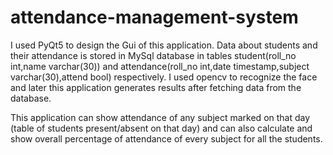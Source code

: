 # attendance-management-system

I used PyQt5 to design the Gui of this application. Data about students and their attendance is stored in MySql database in tables student(roll_no int,name varchar(30)) and attendance(roll_no int,date timestamp,subject varchar(30),attend bool) respectively.
I used opencv to recognize the face and later this application generates results after fetching data from the database.

This application can show attendance of any subject marked on that day (table of students present/absent on that day) and can also calculate and show overall percentage of attendance of every subject for all the students.
